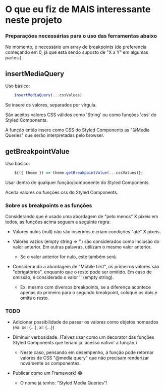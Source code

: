# O que eu fiz de MAIS interessante neste projeto

### Preparações necessárias para o uso das ferramentas abaixo

No momento, é necessário um array de breakpoints (de preferencia começando em 0, já que está sendo suposto de "X a Y" em algumas partes.).

## insertMediaQuery

Uso básico:

```javascript
    insertMediaQuery(...cssValues)
```

Se insere os valores, separados por vírgula.

São aceitos valores CSS válidos como 'String' ou como funções 'css' do Styled Components.

A função então insere como CSS do Styled Components as "@Media Queries" que serão interpretadas pelo browser.

## getBreakpointValue

Uso básico:

```javascript
    ${({ theme }) => theme.getBreakpointValue(...cssValues)};
```

Usar dentro de qualquer função/componente do Styled Components.

Aceita valores ou funções css do Styled Components.

### Sobre os breakpoints e as funções

Considerando que é usado uma abordagem de "pelo menos" X pixeis em todos, as funções acima seguem a seguinte regra:

- Valores nulos (null) não são inseridos e criam condições "até" X pixeis.

- Valores vazios (empty string => '') são considerados como inclusão do valor anterior. Em outras palavras, utilizam o mesmo valor anterior.

  - Se o valor anterior for nulo, este também será.

- Considerando a abordagem de "Mobile first", os primeiros valores são "obrigatórios", enquanto que o resto pode ser omitido. Em caso de omissão, é considerado o valor '' (empty string).

  - Ex: mesmo com diversos breakpoints, se a diferença acontece apenas do primeiro para o segundo breakpoint, coloque os dois e omita o resto.

### TODO

- Adicionar possibilidade de passar os valores como objetos nomeados (ex: xs: {...}, xl: {...})

- Diminuir verbosidade. (Talvez usar como um decorator das funções Styled Components que teriam já 'acesso nativo' a função.)

  - Neste caso, pensando em desempenho, a função pode retornar valores de CSS "@media query" que não precisam renderizar novamente os componentes.

- Publicar como um Framework! 😂

  - O nome já tenho: "Styled Media Queries"!
